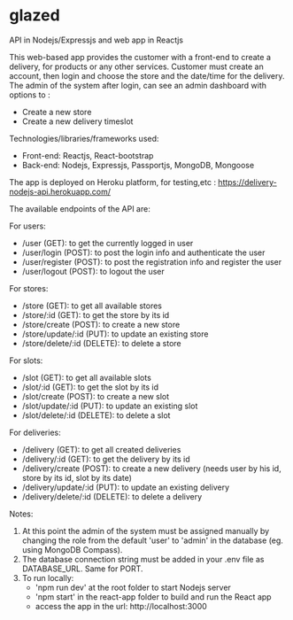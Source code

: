 # glazed
API in Nodejs/Expressjs and web app in Reactjs

This web-based app provides the customer with a front-end to create a delivery, for products or any other services.
Customer must create an account, then login and choose the store and the date/time for the delivery.
The admin of the system after login, can see an admin dashboard with options to :
  - Create a new store
  - Create a new delivery timeslot
  
Technologies/libraries/frameworks used:
 - Front-end: Reactjs, React-bootstrap
 - Back-end: Nodejs, Expressjs, Passportjs, MongoDB, Mongoose 
 
The app is deployed on Heroku platform, for testing,etc : https://delivery-nodejs-api.herokuapp.com/

The available endpoints of the API are:

For users:
  - /user (GET): to get the currently logged in user
  - /user/login (POST): to post the login info and authenticate the user
  - /user/register (POST): to post the registration info and register the user
  - /user/logout (POST): to logout the user

For stores:
  - /store (GET): to get all available stores
  - /store/:id (GET): to get the store by its id
  - /store/create (POST): to create a new store
  - /store/update/:id (PUT): to update an existing store
  - /store/delete/:id (DELETE): to delete a store

For slots:
  - /slot (GET): to get all available slots
  - /slot/:id (GET): to get the slot by its id
  - /slot/create (POST): to create a new slot
  - /slot/update/:id (PUT): to update an existing slot
  - /slot/delete/:id (DELETE): to delete a slot

For deliveries:
  - /delivery (GET): to get all created deliveries
  - /delivery/:id (GET): to get the delivery by its id
  - /delivery/create (POST): to create a new delivery (needs user by his id, store by its id, slot by its date)
  - /delivery/update/:id (PUT): to update an existing delivery
  - /delivery/delete/:id (DELETE): to delete a delivery

Notes:
  1. At this point the admin of the system must be assigned manually by changing the role
  from the default 'user' to 'admin' in the database (eg. using MongoDB Compass).
  2. The database connection string must be added in your .env file as DATABASE_URL. Same for PORT.
  3. To run locally:
     - 'npm run dev' at the root folder to start Nodejs server
     - 'npm start' in the react-app folder to build and run the React app
     - access the app in the url: http://localhost:3000
